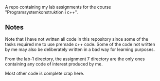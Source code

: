 <p>A repo containing my lab assignments for the course "Programsystemkonstruktion i c++".</p>

## Notes
<p>Note that I have not written all code in this repository since some of the tasks required me to use premade c++ code. Some of the code not written by me may also be deliberately written in a bad way for learning purposes.</p>

<p>From the lab-1 directory, the assignment 7 directory are the only ones containing any code of interest produced by me.</p>
<p>Most other code is complete crap here.</p>
